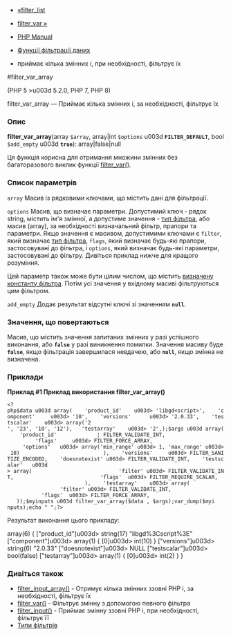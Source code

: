 - [«filter_list](function.filter-list.md)
- [filter_var »](function.filter-var.md)

- [PHP Manual](index.md)
- [Функції фільтрації даних](ref.filter.md)
- приймає кілька змінних і, при необхідності, фільтрує їх

#filter_var_array

(PHP 5 \>u003d 5.2.0, PHP 7, PHP 8)

filter_var_array — Приймає кілька змінних і, за необхідності,
фільтрує їх

### Опис

**filter_var_array**(array `$array`, array\|int `$options` u003d
**`FILTER_DEFAULT`**, bool `$add_empty` u003d **`true`**):
array\|false\|null

Ця функція корисна для отримання множини змінних без багаторазового
виклик функції [filter_var()](function.filter-var.md).

### Список параметрів

`array`
Масив із рядковими ключами, що містить дані для фільтрації.

`options`
Масив, що визначає параметри. Допустимий ключ - рядок string,
містить ім'я змінної, а допустиме значення - [тип
фільтра](filter.filters.md), або масив (array), за необхідності
визначальний фільтр, прапори та параметри. Якщо значення є масивом,
допустимими ключами є `filter`, який визначає [тип
фільтра](filter.filters.md), `flags`, який визначає будь-які прапори,
застосовувані до фільтра, і `options`, який визначає будь-які параметри,
застосовувані до фільтру. Дивіться приклад нижче для кращого розуміння.

Цей параметр також може бути цілим числом, що містить
[визначену константу фільтра](filter.constants.md). Потім усі
значення у вхідному масиві фільтруються цим фільтром.

`add_empty`
Додає результат відсутні ключі зі значенням **`null`**.

### Значення, що повертаються

Масив, що містить значення запитаних змінних у разі успішного
виконання, або **`false`** у разі виникнення помилки. Значення
масиву буде **`false`**, якщо фільтрація завершилася невдачею, або
**`null`**, якщо змінна не визначена.

### Приклади

**Приклад #1 Приклад використання **filter_var_array()****

` <?php$data u003d array(    'product_id'    u003d> 'libgd<script>',    'component'     u003d> '10',    'versions'      u003d> '2.0.33',    'testscalar'    u003d> array('2 ', '23', '10', '12'),   'testarray'    u003d> '2',);$args u003d array(    'product_id'             ¦ FILTER_VALIDATE_INT,                            'flags'     u003d> FILTER_FORCE_ARRAY,                            'options'   u003d> array('min_range' u003d> 1, 'max_range' u003d> 10)                           ),    'versions'     u003d> FILTER_SANITIZE_ENCODED,    'doesnotexist' u003d> FILTER_VALIDATE_INT,    'testscalar'   u003d > array(                            'filter' u003d> FILTER_VALIDATE_INT,                            'flags'  u003d> FILTER_REQUIRE_SCALAR,                           ),    'testarray'    u003d> array(                            'filter' u003d> FILTER_VALIDATE_INT,                            'flags'  u003d> FILTER_FORCE_ARRAY,                           ));$myinputs u003d filter_var_array($data , $args);var_dump($myi nputs);echo "
";?> `

Результат виконання цього прикладу:

array(6) {
["product_id"]u003d>
string(17) "libgd%3Cscript%3E"
["component"]u003d>
array(1) {
[0]u003d>
int(10)
}
["versions"]u003d>
string(6) "2.0.33"
["doesnotexist"]u003d>
NULL
["testscalar"]u003d>
bool(false)
["testarray"]u003d>
array(1) {
[0]u003d>
int(2)
}
}

### Дивіться також

- [filter_input_array()](function.filter-input-array.md) - Отримує
кілька змінних ззовні PHP і, за необхідності, фільтрує їх
- [filter_var()](function.filter-var.md) - Фільтрує змінну з
допомогою певного фільтра
- [filter_input()](function.filter-input.md) - Приймає змінну
ззовні PHP і, при необхідності, фільтрує її
- [Типи фільтрів](filter.filters.md)
